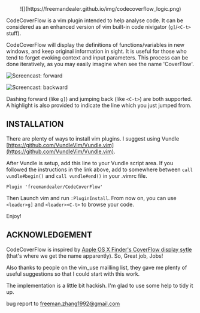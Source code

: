 <center>
![](https://freemandealer.github.io/img/codecoverflow_logic.png)
</center>

CodeCoverFlow is a vim plugin intended to help analyse code. It can be considered as an enhanced version of vim built-in code nivigator (`g]`/`<C-t>` stuff).

CodeCoverFlow will display the definitions of functions/variables in new windows, and keep original information in sight. It is useful for those who tend to forget evoking context and input parameters. This process can be done iteratively, as you may easily imagine when see the name 'CoverFlow'.

![Screencast: forward](https://freemandealer.github.io/img/codecoverflow_forward.gif)

![Screencast: backward](https://freemandealer.github.io/img/codecoverflow_backward.gif)

Dashing forward (like `g]`) and jumping back (like `<C-t>`) are both supported. A highlight is also provided to indicate the line which you just jumped from.

## INSTALLATION

There are plenty of ways to install vim plugins. I suggest using Vundle [https://github.com/VundleVim/Vundle.vim](https://github.com/VundleVim/Vundle.vim).

After Vundle is setup, add this line to your Vundle script area. If you followed the instructions in the link above, add to somewhere between `call vundle#begin()` and `call vundle#end()` in your .vimrc file.

	Plugin 'freemandealer/CodeCoverFlow'

Then Launch vim and run `:PluginInstall`. From now on, you can use `<leader>g]` and `<leader><C-t>` to browse your code.

Enjoy!

## ACKNOWLEDGEMENT

CodeCoverFlow is inspired by [Apple OS X Finder's CoverFlow display sytle](https://freemandealer.github.io/img/apple_coverflow.png) (that's where we get the name apparently). So, Great job, Jobs!

Also thanks to people on the vim_use mailling list, they gave me plenty of useful suggestions so that I could start with this work.

The implementation is a little bit hackish. I'm glad to use some help to tidy it up.

bug report to <freeman.zhang1992@gmail.com>

